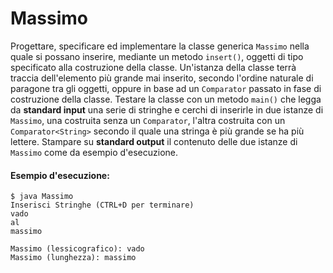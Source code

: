 # Massimo

Progettare, specificare ed implementare la classe generica `Massimo` nella quale si possano inserire, mediante un metodo `insert()`, oggetti di tipo specificato alla costruzione della classe. Un'istanza della classe terrà traccia dell'elemento più grande mai inserito, secondo l'ordine naturale di paragone tra gli oggetti, oppure in base ad un `Comparator` passato in fase di costruzione della classe. Testare la classe con un metodo `main()` che legga da **standard input** una serie di stringhe e cerchi di inserirle in due istanze di `Massimo`, una costruita senza un `Comparator`, l'altra costruita con un `Comparator<String>` secondo il quale una stringa è più grande se ha più lettere. Stampare su **standard output** il contenuto delle due istanze di `Massimo` come da esempio d'esecuzione.

#### Esempio d'esecuzione:

```text
$ java Massimo
Inserisci Stringhe (CTRL+D per terminare)
vado
al
massimo

Massimo (lessicografico): vado
Massimo (lunghezza): massimo
```
